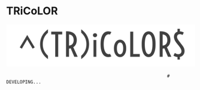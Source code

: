 # TRiCoLOR
![alt text](TRiCoLOR.png)



                                                                # DEVELOPING...
